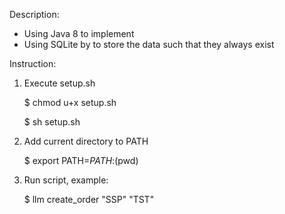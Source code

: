 Description:
- Using Java 8 to implement
- Using SQLite by to store the data such that they always exist 

Instruction:

1. Execute setup.sh

	$ chmod u+x setup.sh

	$ sh setup.sh

2. Add current directory to PATH

	$ export PATH=$PATH:$(pwd)

3. Run script, example: 

	$ llm create_order "SSP" "TST"
